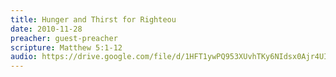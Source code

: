 ```yaml
---
title: Hunger and Thirst for Righteou
date: 2010-11-28
preacher: guest-preacher
scripture: Matthew 5:1-12
audio: https://drive.google.com/file/d/1HFT1ywPQ953XUvhTKy6NIdsx0Ajr4UIh/view
---
```

